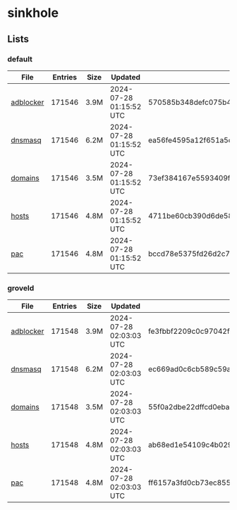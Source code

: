 # sinkhole

## Lists

### default

|File|Entries|Size|Updated|Hash|
|-|-|-|-|-|
|[adblocker](https://raw.githubusercontent.com/groveld/sinkhole/lists/default/adblocker.txt)|171546|3.9M|2024-07-28 01:15:52 UTC|570585b348defc075b4765069ada76a36d06d2cfac41af802ea5dd5b7284d7d2|
|[dnsmasq](https://raw.githubusercontent.com/groveld/sinkhole/lists/default/dnsmasq.txt)|171546|6.2M|2024-07-28 01:15:52 UTC|ea56fe4595a12f651a5d57a65a9f405fe2a2ef48344a89988c522eabe1b7d820|
|[domains](https://raw.githubusercontent.com/groveld/sinkhole/lists/default/domains.txt)|171546|3.5M|2024-07-28 01:15:52 UTC|73ef384167e5593409f9cb287c5ac3285d2e13f505703dd7087323bb2f0460a0|
|[hosts](https://raw.githubusercontent.com/groveld/sinkhole/lists/default/hosts.txt)|171546|4.8M|2024-07-28 01:15:52 UTC|4711be60cb390d6de58c35318320f60283d1f50b149a67064daad47a041ace19|
|[pac](https://raw.githubusercontent.com/groveld/sinkhole/lists/default/pac.txt)|171546|4.8M|2024-07-28 01:15:52 UTC|bccd78e5375fd26d2c7d5251e464c12f6ef98bb39b1f5299748107c38b547679|

### groveld

|File|Entries|Size|Updated|Hash|
|-|-|-|-|-|
|[adblocker](https://raw.githubusercontent.com/groveld/sinkhole/lists/groveld/adblocker.txt)|171548|3.9M|2024-07-28 02:03:03 UTC|fe3fbbf2209c0c97042f35b3d5f3397167852d29176eed38499f921c5a784f11|
|[dnsmasq](https://raw.githubusercontent.com/groveld/sinkhole/lists/groveld/dnsmasq.txt)|171548|6.2M|2024-07-28 02:03:03 UTC|ec669ad0c6cb589c59a7fdf2f0148221db297524eaed2ca4faee2974e2c368ca|
|[domains](https://raw.githubusercontent.com/groveld/sinkhole/lists/groveld/domains.txt)|171548|3.5M|2024-07-28 02:03:03 UTC|55f0a2dbe22dffcd0ebab687bc17120a5c545f9a73fdda80600eef62f426ba02|
|[hosts](https://raw.githubusercontent.com/groveld/sinkhole/lists/groveld/hosts.txt)|171548|4.8M|2024-07-28 02:03:03 UTC|ab68ed1e54109c4b029e2c805d7a55727cca70abd24e4c228d5192efdf2eb343|
|[pac](https://raw.githubusercontent.com/groveld/sinkhole/lists/groveld/pac.txt)|171548|4.8M|2024-07-28 02:03:03 UTC|ff6157a3fd0cb73ec855010c606f67a039e7acbdf8099c3adb5c406048029985|
